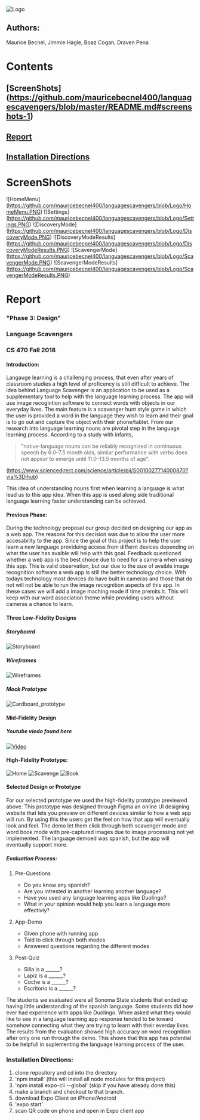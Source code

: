 ![Logo](https://github.com/mauricebecnel400/languagescavengers/blob/Logo/LanguageScavengers.png)

## Authors:
Maurice Becnel, Jimmie Hagle, Boaz Cogan, Draven Pena

# Contents
## [ScreenShots] (https://github.com/mauricebecnel400/languagescavengers/blob/master/README.md#screenshots-1)
## [Report](https://github.com/mauricebecnel400/languagescavengers/blob/master/README.md#report-1)
## [Installation Directions](https://github.com/mauricebecnel400/languagescavengers/blob/master/README.md#installation-directions-1)

# ScreenShots
![HomeMenu] (https://github.com/mauricebecnel400/languagescavengers/blob/Logo/HomeMenu.PNG)
![Settings] (https://github.com/mauricebecnel400/languagescavengers/blob/Logo/Settings.PNG)
![DiscoveryMode] (https://github.com/mauricebecnel400/languagescavengers/blob/Logo/DiscoveryMode.PNG)
![DiscoveryModeResults] (https://github.com/mauricebecnel400/languagescavengers/blob/Logo/DiscoveryModeResults.PNG)
![ScavengerMode] (https://github.com/mauricebecnel400/languagescavengers/blob/Logo/ScavengerMode.PNG)
![ScavengerModeResults] (https://github.com/mauricebecnel400/languagescavengers/blob/Logo/ScavengerModeResults.PNG)

# Report
### "Phase 3: Design"
### Language Scavengers
### CS 470 Fall 2018
#### Introduction:
      
Langauge learning is a challenging process, that even after years of classroom studies a high level of proficency is still difficult to achieve. The idea behind Language Scavenger is an application to be used as a supplementary tool to help with the language learning process. The app will use image recogintion software to connect words with objects in our everyday lives. The main feature is a scavenger hunt style game in which the user is provided a word in the language they wish to learn and their goal is to go out and capture the object with their phone/tablet. From our research into language learning nouns are pivotal step in the language learning process. According to a study with infants, 

> "native-language nouns can be reliably recognized in continuous speech by 6.0–7.5 month olds, similar performance with verbs does not appear to emerge until 11.0–13.5 months of age". 

  (https://www.sciencedirect.com/science/article/pii/S0010027714000870?via%3Dihub)

This idea of understanding nouns first when learning a language is what lead us to this app idea. When this app is used along side traditional language learning faster understanding can be achieved.

#### Previous Phase:

During the technology proposal our group decided on designing our app as a web app. The reasons for this decision was due to allow the user more accesability to the app. Since the goal of this project is to help the user learn a new language provideing access from differnt devices depending on what the user has avaible will help with this goal. Feedback questioned whether a web app is the best choice due to need for a camera when using this app. This is valid observation, but our due to the size of avaible image recognition software a web app is still the better technology choice. With todays technology most devices do have built in cameras and those that do not will not be able to run the image recognition aspects of this app. In these cases we will add a image maching mode if time premits it. This will keep with our word association theme while providing users without cameras a chance to learn.

#### Three Low-Fidelity Designs

##### Storyboard
![Storyboard](https://github.com/mauricebecnel400/languagescavengers/blob/Logo/Storyboard.png)

##### Wireframes
![Wireframes](https://github.com/mauricebecnel400/languagescavengers/blob/Logo/Wireframes.png)

##### Mock Prototype
![Cardboard_prototype](https://github.com/mauricebecnel400/languagescavengers/blob/Logo/Cardboard_prototype.png)

#### Mid-Fidelity Design

##### Youtube viedo found here
[![Video](http://img.youtube.com/vi/Ai96_kWtWCI/sddefault.jpg)](https://www.youtube.com/watch?v=Ai96_kWtWCI)


#### High-Fidelity Prototype:

![Home](https://github.com/mauricebecnel400/languagescavengers/blob/Logo/Home.png) ![Scavenge](https://github.com/mauricebecnel400/languagescavengers/blob/Logo/Scavenge.png) ![Book](https://github.com/mauricebecnel400/languagescavengers/blob/Logo/Word_Book.png)

#### Selected Design or Prototype

For our selected prototype we used the high-fidelity prototype previewed above. This prototype was designed through Figma an online UI designing website that lets you preview on different devices similar to how a web app will run. By using this the users get the feel on how that app will eventually look and feel. The demo let them click through both scavenger mode and word book mode with pre-captured images due to image processing not yet implemented. The language demoed was spanish, but the app will eventually support more. 

##### Evaluation Process:

1) Pre-Questions
      - Do you know any spanish?
      - Are you intrested in another learning another language?
      - Have you used any language learning apps like Duolingo?
      - What in your opinion would help you learn a language more effectivly?
      
2) App-Demo
      - Given phone with running app
      - Told to click through both modes
      - Answered questions regarding the different modes
      
3) Post-Quiz
      - Silla is a ______?
      - Lapiz is a ______?
      - Coche is a ______?
      - Escritorio is a ______?

The students we evaluated were all Sonoma State students that ended up having little understanding of the spanish language. Some students did how ever had experience with apps like Duolingo. When asked what they would like to see in a language learning app response tended to be toward somehow connecting what they are trying to learn with their everday lives. The results from the evaluation showed high accuracy on word recognition after only one run through the demo. This shows that this app has potential to be helpfull in suplementing the language learning process of the user.

### Installation Directions:

1) clone repository and cd into the directory
2) 'npm install' (this will install all node modules for this project)
3) 'npm install expo-cli --global' (skip if you have already done this)
4) make a branch and checkout to that branch.
5) download Expo Client on iPhone/Android
6) 'expo start'
7) scan QR code on phone and open in Expo client app
